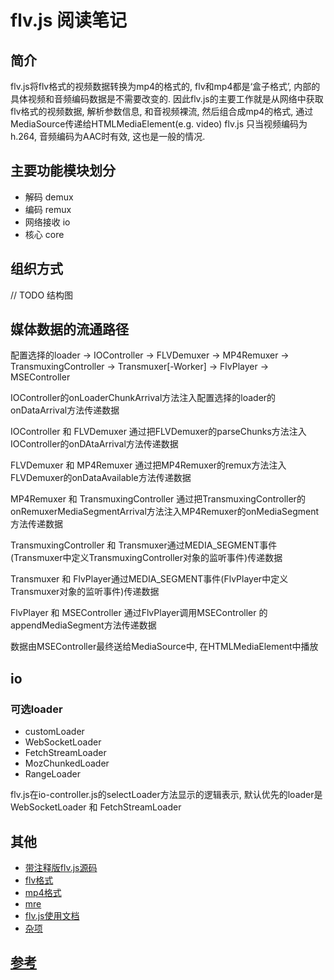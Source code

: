# flv.js 阅读笔记

## 简介

flv.js将flv格式的视频数据转换为mp4的格式的, flv和mp4都是‘盒子格式’, 内部的具体视频和音频编码数据是不需要改变的.
因此flv.js的主要工作就是从网络中获取flv格式的视频数据, 解析参数信息, 和音视频裸流, 然后组合成mp4的格式, 通过MediaSource传递给HTMLMediaElement(e.g. video) 
flv.js 只当视频编码为h.264, 音频编码为AAC时有效, 这也是一般的情况.

## 主要功能模块划分

- 解码 demux
- 编码 remux
- 网络接收 io
- 核心 core

## 组织方式

// TODO 结构图


## 媒体数据的流通路径

配置选择的loader -> IOController -> FLVDemuxer -> MP4Remuxer -> TransmuxingController -> Transmuxer[-Worker] -> FlvPlayer -> MSEController

IOController的onLoaderChunkArrival方法注入配置选择的loader的onDataArrival方法传递数据

IOController 和 FLVDemuxer 通过把FLVDemuxer的parseChunks方法注入IOController的onDAtaArrival方法传递数据

FLVDemuxer 和 MP4Remuxer 通过把MP4Remuxer的remux方法注入FLVDemuxer的onDataAvailable方法传递数据

MP4Remuxer 和 TransmuxingController 通过把TransmuxingController的onRemuxerMediaSegmentArrival方法注入MP4Remuxer的onMediaSegment方法传递数据

TransmuxingController 和 Transmuxer通过MEDIA_SEGMENT事件(Transmuxer中定义TransmuxingController对象的监听事件)传递数据

Transmuxer 和 FlvPlayer通过MEDIA_SEGMENT事件(FlvPlayer中定义Transmuxer对象的监听事件)传递数据

FlvPlayer 和 MSEController 通过FlvPlayer调用MSEController 的appendMediaSegment方法传递数据

数据由MSEController最终送给MediaSource中, 在HTMLMediaElement中播放

## io

### 可选loader

- customLoader
- WebSocketLoader
- FetchStreamLoader
- MozChunkedLoader
- RangeLoader

flv.js在io-controller.js的selectLoader方法显示的逻辑表示, 默认优先的loader是WebSocketLoader 和 FetchStreamLoader

## 其他

- [带注释版flv.js源码](https://github.com/BokunoMasayume/flv.js/tree/note/src)
- [flv格式](./flv-format.md)
- [mp4格式](./mp4-format.md)
- [mre](./media-source-extension.md)
- [flv.js使用文档](./flvdoc.md)
- [杂项](./sketch.md)

## [参考](./reference.md)


